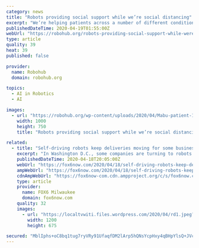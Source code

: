 ```yaml
---
category: news
title: "Robots providing social support while we’re social distancing"
excerpt: "We’re helping patients across a number of different conditions really keep track of how they’re doing, to stay on therapy and stay out of the hospital using our AI and robotics platform ... And so I think this is a really important wake up call to start to develop these technologies.” Also, in the discussion, Jessica Armstrong ..."
publishedDateTime: 2020-04-19T01:55:00Z
webUrl: "https://robohub.org/robots-providing-social-support-while-were-social-distancing/"
type: article
quality: 39
heat: 39
published: false

provider:
  name: Robohub
  domain: robohub.org

topics:
  - AI in Robotics
  - AI

images:
  - url: "https://robohub.org/wp-content/uploads/2020/04/Mabu-patient-1.jpg"
    width: 1000
    height: 750
    title: "Robots providing social support while we’re social distancing"

related:
  - title: "Self-driving robots keep deliveries moving for some businesses during the coronavirus pandemic"
    excerpt: "In Washington D.C., some companies are turning to robots -- some of which are self-driving -- to deliver groceries. The self-driving delivery-robot was created by Starship Technologies. The advanced devices can travel within a four-mile radius of their starting location, and its entire journey and location can be monitored on a smartphone."
    publishedDateTime: 2020-04-18T20:05:00Z
    webUrl: "https://fox6now.com/2020/04/18/self-driving-robots-keep-deliveries-moving-for-some-businesses-during-the-coronavirus-pandemic/"
    ampWebUrl: "https://fox6now.com/2020/04/18/self-driving-robots-keep-deliveries-moving-for-some-businesses-during-the-coronavirus-pandemic/amp/"
    cdnAmpWebUrl: "https://fox6now-com.cdn.ampproject.org/c/s/fox6now.com/2020/04/18/self-driving-robots-keep-deliveries-moving-for-some-businesses-during-the-coronavirus-pandemic/amp/"
    type: article
    provider:
      name: FOX6 Milwaukee
      domain: fox6now.com
    quality: 32
    images:
      - url: "https://localtvwiti.files.wordpress.com/2020/04/rd1.jpeg?quality=85&strip=all&w=1200"
        width: 1200
        height: 675

secured: "MblIphs+oC8bq1tug7ryVRy91UfaqfDM2lArp5hQNsYcpHxy4qBHpYlsQ+JVcpMN59BbvQj2nixFrF4YyPSngl6LPzL7vLiPFli8Sg7TrMriPc/j9IVdoYY4XtCVQV/21Jdrz4alMLgLV/DKnNSATF/ZqWJOOutNTAghmkqlLDVjPDcimOFAqnLphySSkcpwXQxPkwvZ6ULrP8sMl7ArZ3VM+gAvdvmXFEetfeH03WKA1IFLZq0siwARZr4lsqB9ebNPlF+vMtdpRUY2r9G6Gxmgsr7jxULlJCgEMyorGuJt8a8TJAlFa/etgtFFKnex;T/LOsi1lP+wdLBt3/i5zRQ=="
---
```


